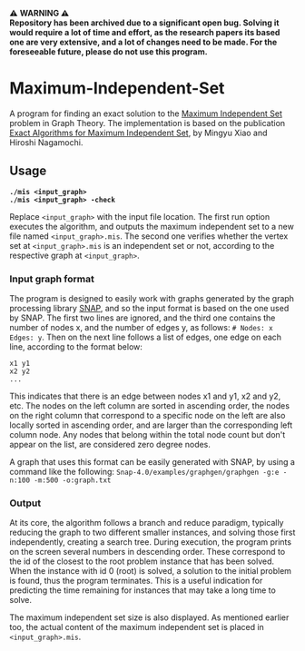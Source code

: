 ⚠️ **WARNING ⚠️  
Repository has been archived due to a significant open bug. Solving it would require a lot of time and effort, as the research papers its based one are very extensive, and a lot of changes need to be made.
For the foreseeable future, please do not use this program.**


# Maximum-Independent-Set
A program for finding an exact solution to the [Maximum Independent Set](https://en.wikipedia.org/wiki/Independent_set_(graph_theory)) problem in Graph Theory. The implementation is based
on the publication [Exact Algorithms for Maximum Independent Set](https://arxiv.org/pdf/1312.6260.pdf), by Mingyu Xiao and Hiroshi Nagamochi.

## Usage
**`./mis <input_graph> `**  
**`./mis <input_graph> -check `**

Replace `<input_graph>` with the input file location. The first run option executes the algorithm, and outputs the maximum independent set to
a new file named `<input_graph>.mis`. The second one verifies whether the vertex set at `<input_graph>.mis` is an independent set or not,
according to the respective graph at `<input_graph>`.

### Input graph format
The program is designed to easily work with graphs generated by the graph processing library [SNAP](http://snap.stanford.edu/snap/index.html),
and so the input format is based on the one used by SNAP.
The first two lines are ignored, and the third one contains the number of nodes x, and the number of edges y, as follows: `# Nodes: x Edges: y`.
Then on the next line follows a list of edges, one edge on each line, according to the format below:  
```
x1 y1  
x2 y2  
...
```

This indicates that there is an edge between nodes x1 and y1, x2 and y2, etc. The nodes on the left column are sorted in ascending order,
the nodes on the right column that correspond to a specific node on the left are also locally sorted in ascending order, and are
larger than the corresponding left column node. Any nodes that belong within the total node count but don't appear on the list, are considered zero degree nodes.

A graph that uses this format can be easily generated with SNAP, by using a command like the following:
`Snap-4.0/examples/graphgen/graphgen -g:e -n:100 -m:500 -o:graph.txt`


### Output

At its core, the algorithm follows a branch and reduce paradigm, typically reducing the
graph to two different smaller instances, and solving those first independently, creating a search tree.
During execution, the program prints on the screen several numbers in descending order.
These correspond to the id of the closest to the root problem instance that has been solved. When the
instance with id 0 (root) is solved, a solution to the initial problem is found, thus the program terminates.
This is a useful indication for predicting the time remaining for instances that may take a long time to solve.

The maximum independent set size is also displayed. As mentioned earlier too, the actual content of the maximum independent set is placed
in `<input_graph>.mis`.
